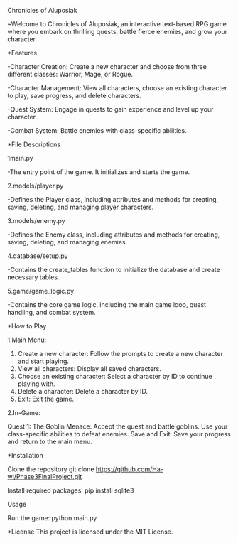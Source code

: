 Chronicles of Aluposiak

~Welcome to Chronicles of Aluposiak, an interactive text-based RPG game where you embark on thrilling quests, battle fierce enemies, and grow your character.

*Features

-Character Creation: Create a new character and choose from three different classes: Warrior, Mage, or Rogue.

-Character Management: View all characters, choose an existing character to play, save progress, and delete characters.

-Quest System: Engage in quests to gain experience and level up your character.

-Combat System: Battle enemies with class-specific abilities.

*File Descriptions

1main.py

-The entry point of the game. It initializes and starts the game.

2.models/player.py

-Defines the Player class, including attributes and methods for creating, saving, deleting, and managing player characters.

3.models/enemy.py

-Defines the Enemy class, including attributes and methods for creating, saving, deleting, and managing enemies.

4.database/setup.py

-Contains the create_tables function to initialize the database and create necessary tables.

5.game/game_logic.py

-Contains the core game logic, including the main game loop, quest handling, and combat system.

*How to Play

1.Main Menu:

1. Create a new character: Follow the prompts to create a new character and start playing.
2. View all characters: Display all saved characters.
3. Choose an existing character: Select a character by ID to continue playing with.
4. Delete a character: Delete a character by ID.
5. Exit: Exit the game.
   
2.In-Game:

Quest 1: The Goblin Menace: Accept the quest and battle goblins. Use your class-specific abilities to defeat enemies.
Save and Exit: Save your progress and return to the main menu.

*Installation

Clone the repository
git clone https://github.com/Ha-wi/Phase3FinalProject.git

Install required packages:
pip install sqlite3

Usage

Run the game:
python main.py

*License
This project is licensed under the MIT License.

